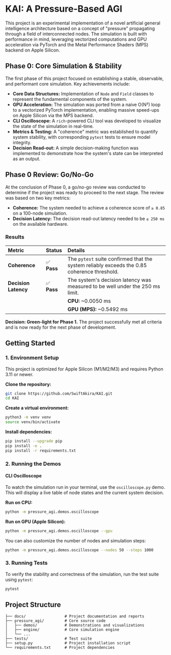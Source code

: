 # KAI: A Pressure-Based AGI

This project is an experimental implementation of a novel artificial general intelligence architecture based on a concept of "pressure" propagating through a field of interconnected nodes. The simulation is built with performance in mind, leveraging vectorized computations and GPU acceleration via PyTorch and the Metal Performance Shaders (MPS) backend on Apple Silicon.

## Phase 0: Core Simulation & Stability

The first phase of this project focused on establishing a stable, observable, and performant core simulation. Key achievements include:

- **Core Data Structures:** Implementation of `Node` and `Field` classes to represent the fundamental components of the system.
- **GPU Acceleration:** The simulation was ported from a naive O(N²) loop to a vectorized PyTorch implementation, enabling massive speed-ups on Apple Silicon via the MPS backend.
- **CLI Oscilloscope:** A `rich`-powered CLI tool was developed to visualize the state of the simulation in real-time.
- **Metrics & Testing:** A "coherence" metric was established to quantify system stability, with corresponding `pytest` tests to ensure model integrity.
- **Decision Read-out:** A simple decision-making function was implemented to demonstrate how the system's state can be interpreted as an output.

## Phase 0 Review: Go/No-Go

At the conclusion of Phase 0, a go/no-go review was conducted to determine if the project was ready to proceed to the next stage. The review was based on two key metrics:

- **Coherence:** The system needed to achieve a coherence score of `≥ 0.85` on a 100-node simulation.
- **Decision Latency:** The decision read-out latency needed to be `≤ 250 ms` on the available hardware.

### Results

| Metric | Status | Details |
| :--- | :--- | :--- |
| **Coherence** | ✅ **Pass** | The `pytest` suite confirmed that the system reliably exceeds the 0.85 coherence threshold. |
| **Decision Latency** | ✅ **Pass** | The system's decision latency was measured to be well under the 250 ms limit. |
| | | **CPU:** ~0.0050 ms |
| | | **GPU (MPS):** ~0.5492 ms |

**Decision: Green-light for Phase 1.** The project successfully met all criteria and is now ready for the next phase of development.

## Getting Started

### 1. Environment Setup

This project is optimized for Apple Silicon (M1/M2/M3) and requires Python 3.11 or newer.

**Clone the repository:**
```bash
git clone https://github.com/SwiftAkira/KAI.git
cd KAI
```

**Create a virtual environment:**
```bash
python3 -m venv venv
source venv/bin/activate
```

**Install dependencies:**
```bash
pip install --upgrade pip
pip install -e .
pip install -r requirements.txt
```

### 2. Running the Demos

#### CLI Oscilloscope

To watch the simulation run in your terminal, use the `oscilloscope.py` demo. This will display a live table of node states and the current system decision.

**Run on CPU:**
```bash
python -m pressure_agi.demos.oscilloscope
```

**Run on GPU (Apple Silicon):**
```bash
python -m pressure_agi.demos.oscilloscope --gpu
```

You can also customize the number of nodes and simulation steps:
```bash
python -m pressure_agi.demos.oscilloscope --nodes 50 --steps 1000
```

### 3. Running Tests

To verify the stability and correctness of the simulation, run the test suite using `pytest`:
```bash
pytest
```

## Project Structure
```
├── docs/                 # Project documentation and reports
├── pressure_agi/         # Core source code
│   ├── demos/            # Demonstrations and visualizations
│   ├── engine/           # Core simulation engine
│   └── ...
├── tests/                # Test suite
├── setup.py              # Project installation script
└── requirements.txt      # Project dependencies
``` 